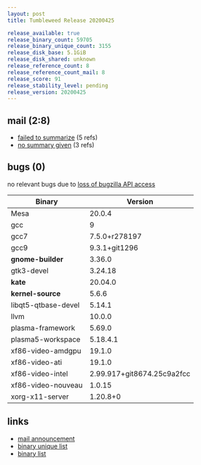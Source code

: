```yaml
---
layout: post
title: Tumbleweed Release 20200425

release_available: true
release_binary_count: 59705
release_binary_unique_count: 3155
release_disk_base: 5.1GiB
release_disk_shared: unknown
release_reference_count: 8
release_reference_count_mail: 8
release_score: 91
release_stability_level: pending
release_version: 20200425
---
```


## mail (2:8)

- [failed to summarize](https://lists.opensuse.org/opensuse-factory/2020-04/msg00450.html) (5 refs)
- [no summary given](https://lists.opensuse.org/opensuse-factory/2020-04/msg00409.html) (3 refs)

## bugs (0)

<!--more-->

no relevant bugs due to [loss of bugzilla API access](https://bugzilla.opensuse.org/show_bug.cgi?id=1157722)

Binary | Version
--- | ---
Mesa | 20.0.4
gcc | 9
gcc7 | 7.5.0+r278197
gcc9 | 9.3.1+git1296
**gnome-builder** | 3.36.0
gtk3-devel | 3.24.18
**kate** | 20.04.0
**kernel-source** | 5.6.6
libqt5-qtbase-devel | 5.14.1
llvm | 10.0.0
plasma-framework | 5.69.0
plasma5-workspace | 5.18.4.1
xf86-video-amdgpu | 19.1.0
xf86-video-ati | 19.1.0
xf86-video-intel | 2.99.917+git8674.25c9a2fcc
xf86-video-nouveau | 1.0.15
xorg-x11-server | 1.20.8+0

## links

- [mail announcement](https://lists.opensuse.org/opensuse-factory/2020-04/msg00408.html)
- [binary unique list](http://download.opensuse.org/history/20200425/rpm.unique.list)
- [binary list](http://download.opensuse.org/history/20200425/rpm.list)
